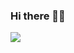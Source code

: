 ### Hi there 🙋‍♂️

[<img src="{https://img.shields.io/badge/LinkedIn-0077B5?style=for-the-badge&logo=linkedin&logoColor=white}" />](https://www.linkedin.com/in/npavlienko/)

<!--
**pavlienko/pavlienko** is a ✨ _special_ ✨ repository because its `README.md` (this file) appears on your GitHub profile.

Here are some ideas to get you started:

- 🔭 I’m currently working on ...
- 🌱 I’m currently learning ...
- 👯 I’m looking to collaborate on ...
- 🤔 I’m looking for help with ...
- 💬 Ask me about ...
- 📫 How to reach me: ...
- 😄 Pronouns: ...
- ⚡ Fun fact: ...
-->
